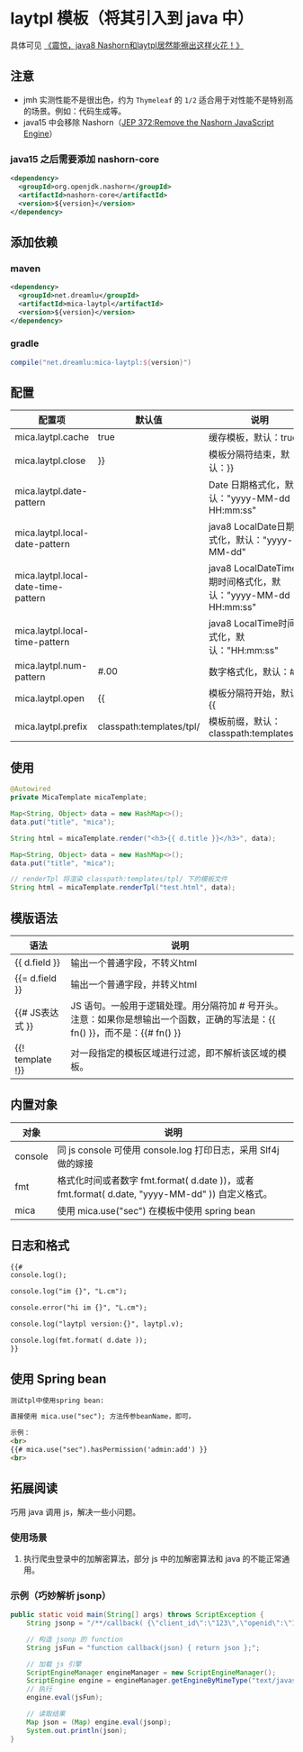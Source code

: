 # laytpl 模板（将其引入到 java 中）

具体可见 [《震惊，java8 Nashorn和laytpl居然能擦出这样火花！》](https://my.oschina.net/qq596392912/blog/872813)

## 注意
- jmh 实测性能不是很出色，约为 `Thymeleaf` 的 `1/2` 适合用于对性能不是特别高的场景。例如：代码生成等。
- java15 中会移除 Nashorn（[JEP 372:Remove the Nashorn JavaScript Engine](https://openjdk.java.net/projects/jdk/15/)）

### java15 之后需要添加 nashorn-core
```xml
<dependency>
  <groupId>org.openjdk.nashorn</groupId>
  <artifactId>nashorn-core</artifactId>
  <version>${version}</version>
</dependency>
```

## 添加依赖
### maven
```xml
<dependency>
  <groupId>net.dreamlu</groupId>
  <artifactId>mica-laytpl</artifactId>
  <version>${version}</version>
</dependency>
```

### gradle
```groovy
compile("net.dreamlu:mica-laytpl:${version}")
```

## 配置
| 配置项 | 默认值 | 说明 |
| ----- | ------ | ------ |
| mica.laytpl.cache | true | 缓存模板，默认：true |
| mica.laytpl.close | }} | 模板分隔符结束，默认：}} |
| mica.laytpl.date-pattern |  | Date 日期格式化，默认："yyyy-MM-dd HH:mm:ss" |
| mica.laytpl.local-date-pattern |  | java8 LocalDate日期格式化，默认："yyyy-MM-dd" |
| mica.laytpl.local-date-time-pattern |  | java8 LocalDateTime日期时间格式化，默认："yyyy-MM-dd HH:mm:ss" |
| mica.laytpl.local-time-pattern |  | java8 LocalTime时间格式化，默认："HH:mm:ss" |
| mica.laytpl.num-pattern | #.00 | 数字格式化，默认：#.00 |
| mica.laytpl.open | {{ | 模板分隔符开始，默认：{{ |
| mica.laytpl.prefix | classpath:templates/tpl/ | 模板前缀，默认：classpath:templates/tpl/ |

## 使用
```java
@Autowired
private MicaTemplate micaTemplate;
```

```java
Map<String, Object> data = new HashMap<>();
data.put("title", "mica");

String html = micaTemplate.render("<h3>{{ d.title }}</h3>", data);
```

```java
Map<String, Object> data = new HashMap<>();
data.put("title", "mica");

// renderTpl 将渲染 classpath:templates/tpl/ 下的模板文件
String html = micaTemplate.renderTpl("test.html", data);
```

## 模版语法

| 语法              | 说明                                                         | 
| ----------------- | ------------------------------------------------------------ |
| {{ d.field }}     | 输出一个普通字段，不转义html                                 |
| {{= d.field }}    | 输出一个普通字段，并转义html                                 |
| {{# JS表达式 }}    | JS 语句。一般用于逻辑处理。用分隔符加 # 号开头。注意：如果你是想输出一个函数，正确的写法是：{{ fn() }}，而不是：{{# fn() }} |
| {{! template !}}  | 对一段指定的模板区域进行过滤，即不解析该区域的模板。 |

## 内置对象
| 对象     | 说明    |
| ------- | ------- |
| console | 同 js console 可使用 console.log 打印日志，采用 Slf4j 做的嫁接 |
| fmt     | 格式化时间或者数字  fmt.format( d.date ))，或者 fmt.format( d.date, "yyyy-MM-dd" )) 自定义格式。|
| mica    | 使用 mica.use("sec") 在模板中使用 spring bean |

## 日志和格式
```html
{{#
console.log();

console.log("im {}", "L.cm");

console.error("hi im {}", "L.cm");

console.log("laytpl version:{}", laytpl.v);

console.log(fmt.format( d.date ));
}}
```

## 使用 Spring bean
```html
测试tpl中使用spring bean:

直接使用 mica.use("sec"); 方法传参beanName，即可。

示例：
<br>
{{# mica.use("sec").hasPermission('admin:add') }}
<br>
```

## 拓展阅读
巧用 java 调用 js，解决一些小问题。

### 使用场景
1. 执行爬虫登录中的加解密算法，部分 js 中的加解密算法和 java 的不能正常通用。

### 示例（巧妙解析 jsonp）
```java
public static void main(String[] args) throws ScriptException {
    String jsonp = "/**/callback( {\"client_id\":\"123\",\"openid\":\"123\",\"unionid\":\"123\"} )";

    // 构造 jsonp 的 function
    String jsFun = "function callback(json) { return json };";

    // 加载 js 引擎
    ScriptEngineManager engineManager = new ScriptEngineManager();
    ScriptEngine engine = engineManager.getEngineByMimeType("text/javascript");
    // 执行
    engine.eval(jsFun);

    // 读取结果
    Map json = (Map) engine.eval(jsonp);
    System.out.println(json);
}
```